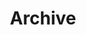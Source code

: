 ---
title: Archive
layout: collection
classes: wide
permalink: /archive/
entries_layout: list
collection: archive
---